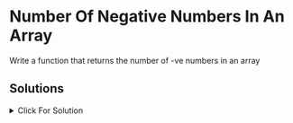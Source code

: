 # Number Of Negative Numbers In An Array

Write a function that returns the number of -ve numbers in an array

## Solutions

<details>
  <summary>Click For Solution</summary>

```JS
function countNegatives(arr){
    let count = 0
    for(let i = 0; i < arr.length; i ++){
        if(arr[i] < 0){
            count ++
        }
    }
    return count
}

let arr = [7, -9, 17, 0, 1, -10, -4, 8]

let res = countNegatives(arr, num)
console.log(res)
```

</details>
